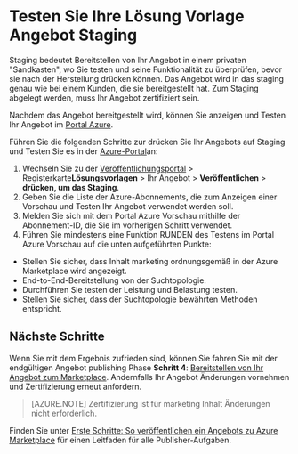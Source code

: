 <properties
   pageTitle="Testen Ihre Lösung Vorlage Angebot von Marketplace | Microsoft Azure"
   description="Verstehen Sie, wie Ihre Lösung Vorlage Angebot von Azure Marketplace zu testen."
   services="marketplace-publishing"
   documentationCenter=""
   authors="HannibalSII"
   manager="hascipio"
   editor=""/>

<tags
   ms.service="marketplace"
   ms.devlang="na"
   ms.topic="article"
   ms.tgt_pltfrm="na"
   ms.workload="na"
   ms.date="12/04/2015"
   ms.author="hascipio; v-divte" />

# <a name="test-your-solution-template-offer-in-staging"></a>Testen Sie Ihre Lösung Vorlage Angebot Staging
Staging bedeutet Bereitstellen von Ihr Angebot in einem privaten "Sandkasten", wo Sie testen und seine Funktionalität zu überprüfen, bevor sie nach der Herstellung drücken können. Das Angebot wird in das staging genau wie bei einem Kunden, die sie bereitgestellt hat. Zum Staging abgelegt werden, muss Ihr Angebot zertifiziert sein.

Nachdem das Angebot bereitgestellt wird, können Sie anzeigen und Testen Ihr Angebot im [Portal Azure](https://portal.azure.com/).

Führen Sie die folgenden Schritte zur drücken Sie Ihr Angebots auf Staging und Testen Sie es in der [Azure-Portal](https://portal.azure.com/)an:

1.  Wechseln Sie zu der [Veröffentlichungsportal](https://publish.windowsazure.com) > Registerkarte**Lösungsvorlagen** > Ihr Angebot > **Veröffentlichen** > **drücken, um das Staging**.
2.  Geben Sie die Liste der Azure-Abonnements, die zum Anzeigen einer Vorschau und Testen Ihr Angebot verwendet werden soll.
3.  Melden Sie sich mit dem Portal Azure Vorschau mithilfe der Abonnement-ID, die Sie im vorherigen Schritt verwendet.
4.  Führen Sie mindestens eine Funktion RUNDEN des Testens im Portal Azure Vorschau auf die unten aufgeführten Punkte:
  - Stellen Sie sicher, dass Inhalt marketing ordnungsgemäß in der Azure Marketplace wird angezeigt.
  - End-to-End-Bereitstellung von der Suchtopologie.
  - Durchführen Sie testen der Leistung und Belastung testen.
  - Stellen Sie sicher, dass der Suchtopologie bewährten Methoden entspricht.

## <a name="next-steps"></a>Nächste Schritte
Wenn Sie mit dem Ergebnis zufrieden sind, können Sie fahren Sie mit der endgültigen Angebot publishing Phase **Schritt 4**: [Bereitstellen von Ihr Angebot zum Marketplace](marketplace-publishing-push-to-production.md). Andernfalls Ihr Angebot Änderungen vornehmen und Zertifizierung erneut anfordern.

> [AZURE.NOTE] Zertifizierung ist für marketing Inhalt Änderungen nicht erforderlich.

Finden Sie unter [Erste Schritte: So veröffentlichen ein Angebots zu Azure Marketplace](marketplace-publishing-getting-started.md) für einen Leitfaden für alle Publisher-Aufgaben.
